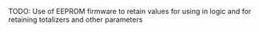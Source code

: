 TODO: Use of EEPROM firmware to retain values for using in logic and for retaining totalizers and other parameters
